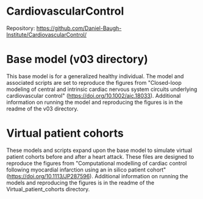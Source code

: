 # CardiovascularControl
Repository: https://github.com/Daniel-Baugh-Institute/CardiovascularControl/

# Base model (v03 directory)
This base model is for a generalized healthy individual. The model and associated scripts are set to reproduce the figures from "Closed-loop modeling of central and intrinsic cardiac nervous system circuits underlying cardiovascular control" (https://doi.org/10.1002/aic.18033). Additional information on running the model and reproducing the figures is in the readme of the v03 directory.

# Virtual patient cohorts
These models and scripts expand upon the base model to simulate virtual patient cohorts before and after a heart attack. These files are designed to reproduce the figures from "Computational modelling of cardiac control following myocardial infarction using an in silico patient cohort" (https://doi.org/10.1113/JP287596). Additional information on running the models and reproducing the figures is in the readme of the Virtual_patient_cohorts directory.
